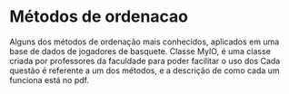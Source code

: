 # Métodos de ordenacao
Alguns dos métodos de ordenação mais conhecidos, aplicados em uma base de dados de jogadores de basquete.
Classe MyIO, é uma classe criada por professores da faculdade para poder facilitar o uso dos 
Cada questão é referente a um dos métodos, e a descrição de como cada um funciona está no pdf.
